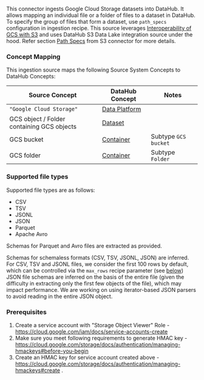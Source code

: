 This connector ingests Google Cloud Storage datasets into DataHub. It allows mapping an individual file or a folder of files to a dataset in DataHub.
To specify the group of files that form a dataset, use `path_specs` configuration in ingestion recipe. This source leverages [Interoperability of GCS with S3](https://cloud.google.com/storage/docs/interoperability)
and uses DataHub S3 Data Lake integration source under the hood. Refer section [Path Specs](https://docs.datahub.com/docs/generated/ingestion/sources/s3/#path-specs) from S3 connector for more details.

### Concept Mapping

This ingestion source maps the following Source System Concepts to DataHub Concepts:

| Source Concept                             | DataHub Concept                                                                           | Notes                |
| ------------------------------------------ | ----------------------------------------------------------------------------------------- | -------------------- |
| `"Google Cloud Storage"`                   | [Data Platform](https://docs.datahub.com/docs/generated/metamodel/entities/dataplatform/) |                      |
| GCS object / Folder containing GCS objects | [Dataset](https://docs.datahub.com/docs/generated/metamodel/entities/dataset/)            |                      |
| GCS bucket                                 | [Container](https://docs.datahub.com/docs/generated/metamodel/entities/container/)        | Subtype `GCS bucket` |
| GCS folder                                 | [Container](https://docs.datahub.com/docs/generated/metamodel/entities/container/)        | Subtype `Folder`     |

### Supported file types

Supported file types are as follows:

- CSV
- TSV
- JSONL
- JSON
- Parquet
- Apache Avro

Schemas for Parquet and Avro files are extracted as provided.

Schemas for schemaless formats (CSV, TSV, JSONL, JSON) are inferred. For CSV, TSV and JSONL files, we consider the first 100 rows by default, which can be controlled via the `max_rows` recipe parameter (see [below](#config-details))
JSON file schemas are inferred on the basis of the entire file (given the difficulty in extracting only the first few objects of the file), which may impact performance.
We are working on using iterator-based JSON parsers to avoid reading in the entire JSON object.

### Prerequisites

1. Create a service account with "Storage Object Viewer" Role - https://cloud.google.com/iam/docs/service-accounts-create
2. Make sure you meet following requirements to generate HMAC key - https://cloud.google.com/storage/docs/authentication/managing-hmackeys#before-you-begin
3. Create an HMAC key for service account created above - https://cloud.google.com/storage/docs/authentication/managing-hmackeys#create .
